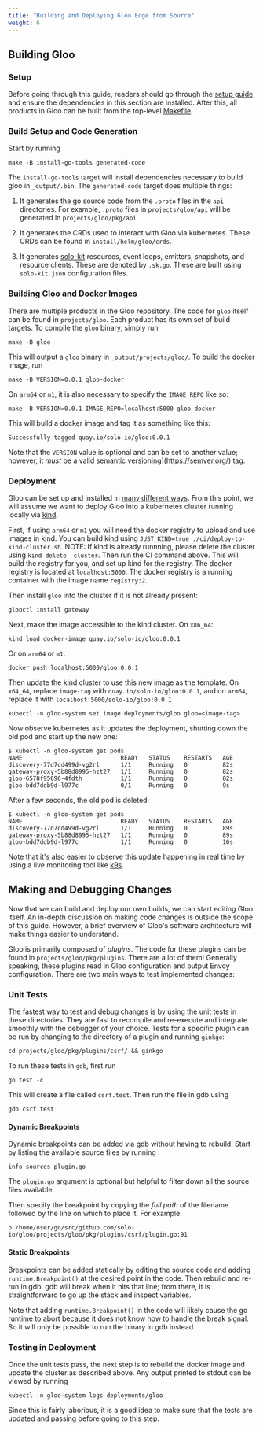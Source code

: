 ```yaml
---
title: "Building and Deploying Gloo Edge from Source"
weight: 6
---
```


## Building Gloo

### Setup

Before going through this guide, readers should go through the [setup guide](https://docs.solo.io/gloo-edge/latest/guides/dev/setting-up-dev-environment/) and ensure the dependencies in this section are installed. After this, all products in Gloo can be built from the top-level [Makefile](https://github.com/solo-io/gloo/blob/master/Makefile).

### Build Setup and Code Generation

Start by running

    make -B install-go-tools generated-code

The `install-go-tools` target will install dependencies necessary to build gloo in `_output/.bin`. The `generated-code` target does multiple things:

1. It generates the go source code from the `.proto` files in the `api` directories. For example, `.proto` files in `projects/gloo/api` will be generated in `projects/gloo/pkg/api`

2. It generates the CRDs used to interact with Gloo via kubernetes. These CRDs can be found in `install/helm/gloo/crds`.

3. It generates [solo-kit](https://github.com/solo-io/solo-kit) resources, event loops, emitters, snapshots, and resource clients. These are denoted by `.sk.go`.  These are built using `solo-kit.json` configuration files.

### Building Gloo and Docker Images

There are multiple products in the Gloo repository. The code for `gloo` itself can be found in `projects/gloo`. Each product has its own set of build targets. To compile the `gloo` binary, simply run

    make -B gloo

This will output a `gloo` binary in `_output/projects/gloo/`. To build the docker image, run

    make -B VERSION=0.0.1 gloo-docker

On `arm64` or `m1`, it is also necessary to specify the `IMAGE_REPO` like so:

    make -B VERSION=0.0.1 IMAGE_REPO=localhost:5000 gloo-docker

This will build a docker image and tag it as something like this:

    Successfully tagged quay.io/solo-io/gloo:0.0.1

Note that the `VERSION` value is optional and can be set to another value; however, it *must* be a valid semantic versioning](https://semver.org/) tag.

### Deployment

Gloo can be set up and installed in [many different ways](https://docs.solo.io/gloo-edge/latest/installation/preparation/#deployment-requirements). From this point, we will assume we want to deploy Gloo into a kubernetes cluster running locally via [kind](https://docs.solo.io/gloo-edge/latest/installation/platform_configuration/cluster_setup/#kind).

First, if using `arm64` or `m1` you will need the docker registry to upload and use images in kind.
You can build kind using `JUST_KIND=true ./ci/deploy-to-kind-cluster.sh`. 
NOTE: If kind is already runnning, please delete the cluster using `kind delete  cluster`. Then run the CI command above. This will build the registry for you, and set up kind for the registry. The docker registry is located at `localhost:5000`. The docker registry is a running container with the image name `registry:2`.

Then install `gloo` into the cluster if it is not already present:

    glooctl install gateway

Next, make the image accessible to the kind cluster. On `x86_64`:

    kind load docker-image quay.io/solo-io/gloo:0.0.1

Or on `arm64` or `m1`:

    docker push localhost:5000/gloo:0.0.1

Then update the kind cluster to use this new image as the template. On `x64_64`, replace `image-tag` with `quay.io/solo-io/gloo:0.0.1`, and on `arm64`, replace it with `localhost:5000/solo-io/gloo:0.0.1`

    kubectl -n gloo-system set image deployments/gloo gloo=<image-tag>

Now observe kubernetes as it updates the deployment, shutting down the old pod and start up the new one:

    $ kubectl -n gloo-system get pods
    NAME                            READY   STATUS    RESTARTS   AGE
    discovery-77d7cd499d-vg2rl      1/1     Running   0          82s
    gateway-proxy-5b88d8995-hzt27   1/1     Running   0          82s
    gloo-6578f95696-4fdth           1/1     Running   0          82s
    gloo-bdd7ddb9d-l977c            0/1     Running   0          9s

After a few seconds, the old pod is deleted:

    $ kubectl -n gloo-system get pods
    NAME                            READY   STATUS    RESTARTS   AGE
    discovery-77d7cd499d-vg2rl      1/1     Running   0          89s
    gateway-proxy-5b88d8995-hzt27   1/1     Running   0          89s
    gloo-bdd7ddb9d-l977c            1/1     Running   0          16s

Note that it's also easier to observe this update happening in real time by using a live monitoring tool like [k9s](https://k9scli.io/).

## Making and Debugging Changes

Now that we can build and deploy our own builds, we can start editing Gloo itself. An in-depth discussion on making code changes is outside the scope of this guide. However, a brief overview of Gloo's software architecture will make things easier to understand.

Gloo is primarily composed of *plugins*. The code for these plugins can be found in `projects/gloo/pkg/plugins`. There are a lot of them! Generally speaking, these plugins read in Gloo configuration and output Envoy configuration. There are two main ways to test implemented changes:

### Unit Tests

The fastest way to test and debug changes is by using the unit tests in these directories. They are fast to recompile and re-execute and integrate smoothly with the debugger of your choice. Tests for a specific plugin can be run by changing to the directory of a plugin and running `ginkgo`:

    cd projects/gloo/pkg/plugins/csrf/ && ginkgo

To run these tests in `gdb`, first run

    go test -c

This will create a file called `csrf.test`. Then run the file in gdb using

    gdb csrf.test

#### Dynamic Breakpoints

Dynamic breakpoints can be added via gdb without having to rebuild. Start by listing the available source files by running

    info sources plugin.go

The `plugin.go` argument is optional but helpful to filter down all the source files available.

Then specify the breakpoint by copying the *full path* of the filename followed by the line on which to place it. For example:

    b /home/user/go/src/github.com/solo-io/gloo/projects/gloo/pkg/plugins/csrf/plugin.go:91

#### Static Breakpoints

Breakpoints can be added statically by editing the source code and adding `runtime.Breakpoint()` at the desired point in the code. Then rebuild and re-run in gdb. gdb will break when it hits that line; from there, it is straightforward to go up the stack and inspect variables.

Note that adding `runtime.Breakpoint()` in the code will likely cause the go runtime to abort because it does not know how to handle the break signal. So it will only be possible to run the binary in gdb instead.

### Testing in Deployment

Once the unit tests pass, the next step is to rebuild the docker image and update the cluster as described above. Any output printed to stdout can be viewed by running

    kubectl -n gloo-system logs deployments/gloo

Since this is fairly laborious, it is a good idea to make sure that the tests are updated and passing before going to this step.
